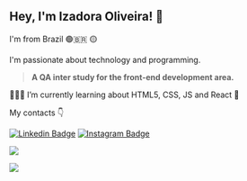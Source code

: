  ## Hey, I'm Izadora Oliveira! 👋
 
I'm from Brazil 🟢🇧🇷 🟡 

I'm passionate about technology and programming.

>**A QA inter study for the front-end development area.**

👩🏽‍💻 I’m currently learning about HTML5, CSS, JS and React 🚀
 
My contacts 👇

[![Linkedin Badge](https://img.shields.io/badge/-Izadora%20Oliveira-751BF8?style=flat-square&logo=Linkedin&logoColor=white&link=https://www.linkedin.com/in/izadora-oliveira/)](https://www.linkedin.com/in/izadora-oliveira/) [![Instagram Badge](https://img.shields.io/badge/-Instagram-FC0053?style=flat-square&logo=Instagram&logoColor=white&link=https://www.instagram.com/iza.dev/)](https://www.instagram.com/iza.dev/)


<a href="#"><img src="https://github-readme-stats.vercel.app/api?username=iiizadora&show_icons=true&theme=radical" /></a>

<a href="#"><img src="https://github-readme-stats.vercel.app/api/top-langs/?username=iiizadora&layout=compact&theme=radical" /></a>


